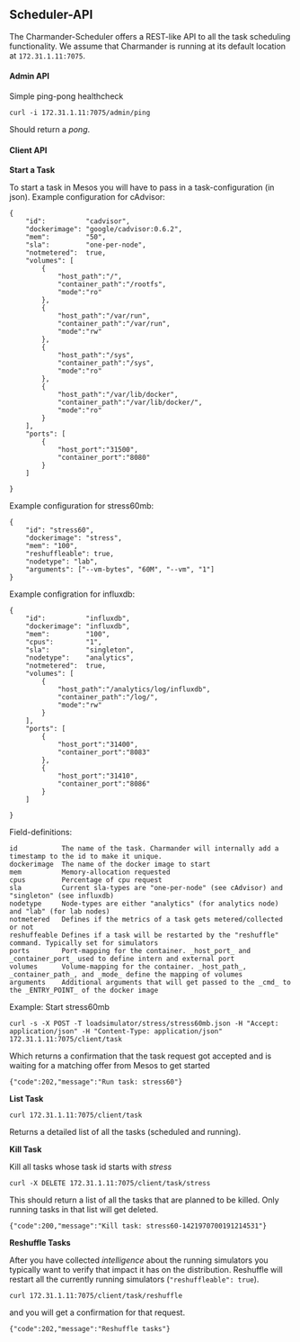 Scheduler-API
-------------

The Charmander-Scheduler offers a REST-like API to all the task scheduling functionality. We assume that Charmander is
running at its default location at `172.31.1.11:7075`.

#### Admin API

Simple ping-pong healthcheck

    curl -i 172.31.1.11:7075/admin/ping

Should return a _pong_.

#### Client API

**Start a Task**

To start a task in Mesos you will have to pass in a task-configuration (in json). Example configuration for cAdvisor:

    {
        "id":          "cadvisor",
        "dockerimage": "google/cadvisor:0.6.2",
        "mem":         "50",
        "sla":         "one-per-node",
        "notmetered":  true,
        "volumes": [
            {
                "host_path":"/",
                "container_path":"/rootfs",
                "mode":"ro"
            },
            {
                "host_path":"/var/run",
                "container_path":"/var/run",
                "mode":"rw"
            },
            {
                "host_path":"/sys",
                "container_path":"/sys",
                "mode":"ro"
            },
            {
                "host_path":"/var/lib/docker",
                "container_path":"/var/lib/docker/",
                "mode":"ro"
            }
        ],
        "ports": [
            {
                "host_port":"31500",
                "container_port":"8080"
            }
        ]

    }

Example configuration for stress60mb:

    {
        "id": "stress60",
        "dockerimage": "stress",
        "mem": "100",
        "reshuffleable": true,
        "nodetype": "lab",
        "arguments": ["--vm-bytes", "60M", "--vm", "1"]
    }

Example configration for influxdb:

    {
        "id":          "influxdb",
        "dockerimage": "influxdb",
        "mem":         "100",
        "cpus":        "1",
        "sla":         "singleton",
        "nodetype":    "analytics",
        "notmetered":  true,
        "volumes": [
            {
                "host_path":"/analytics/log/influxdb",
                "container_path":"/log/",
                "mode":"rw"
            }
        ],
        "ports": [
            {
                "host_port":"31400",
                "container_port":"8083"
            },
            {
                "host_port":"31410",
                "container_port":"8086"
            }
        ]

    }

Field-definitions:

    id           The name of the task. Charmander will internally add a timestamp to the id to make it unique.
    dockerimage  The name of the docker image to start
    mem          Memory-allocation requested
    cpus         Percentage of cpu request
    sla          Current sla-types are "one-per-node" (see cAdvisor) and "singleton" (see influxdb)
    nodetype     Node-types are either "analytics" (for analytics node) and "lab" (for lab nodes)
    notmetered   Defines if the metrics of a task gets metered/collected or not
    reshuffeable Defines if a task will be restarted by the "reshuffle" command. Typically set for simulators
    ports        Port-mapping for the container. _host_port_ and _container_port_ used to define intern and external port
    volumes      Volume-mapping for the container. _host_path_, _container_path_, and _mode_ define the mapping of volumes
    arguments    Additional arguments that will get passed to the _cmd_ to the _ENTRY_POINT_ of the docker image


Example: Start stress60mb

    curl -s -X POST -T loadsimulator/stress/stress60mb.json -H "Accept: application/json" -H "Content-Type: application/json" 172.31.1.11:7075/client/task

Which returns a confirmation that the task request got accepted and is waiting for a matching offer from Mesos to get started

    {"code":202,"message":"Run task: stress60"}

**List Task**

    curl 172.31.1.11:7075/client/task

Returns a detailed list of all the tasks (scheduled and running).

**Kill Task**

Kill all tasks whose task id starts with _stress_

    curl -X DELETE 172.31.1.11:7075/client/task/stress

This should return a list of all the tasks that are planned to be killed. Only running tasks in that list will get deleted.

    {"code":200,"message":"Kill task: stress60-1421970700191214531"}

**Reshuffle Tasks**

After you have collected _intelligence_ about the running simulators you typically want to verify that impact it has on
the distribution. Reshuffle will restart all the currently running simulators (`"reshuffleable": true`).

    curl 172.31.1.11:7075/client/task/reshuffle

and you will get a confirmation for that request.

    {"code":202,"message":"Reshuffle tasks"}


